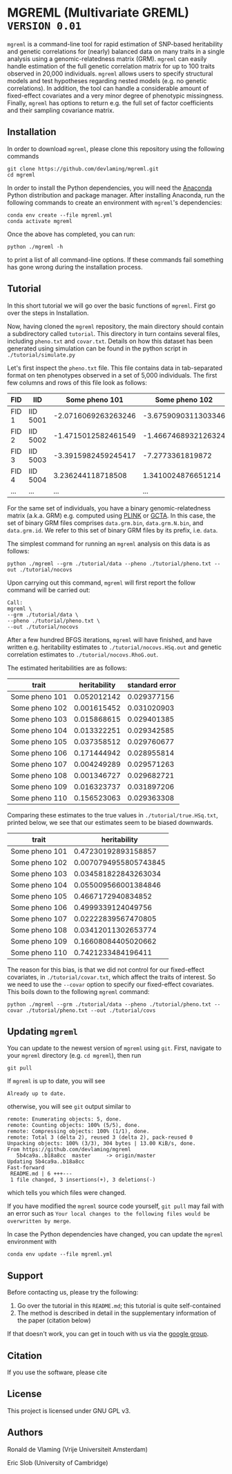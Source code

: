 
# MGREML (Multivariate GREML) `VERSION 0.01`

`mgreml` is a command-line tool for rapid estimation of SNP-based heritability and genetic correlations for (nearly) balanced data on many traits in a single analysis using a genomic-relatedness matrix (GRM). `mgreml` can easily handle estimation of the full genetic correlation matrix for up to 100 traits observed in 20,000 individuals. `mgreml` allows users to specify structural models and test hypotheses regarding nested models (e.g. no genetic correlations). In addition, the tool can handle a considerable amount of fixed-effect covariates and a very minor degree of phenotypic missingness. Finally, `mgreml` has options to return e.g. the full set of factor coefficients and their sampling covariance matrix.

## Installation

In order to download `mgreml`, please clone this repository using the following commands
```  
git clone https://github.com/devlaming/mgreml.git
cd mgreml
```

In order to install the Python dependencies, you will need the [Anaconda](https://www.anaconda.com/) Python distribution and package manager. After installing Anaconda, run the following commands to create an environment with `mgreml`'s dependencies:

```
conda env create --file mgreml.yml
conda activate mgreml
```

Once the above has completed, you can run:

```
python ./mgreml -h
```
to print a list of all command-line options. If these commands fail something has gone wrong during the installation process.

## Tutorial

In this short tutorial we will go over the basic functions of `mgreml`. First go over the steps in Installation.

Now, having cloned the `mgreml` repository, the main directory should contain a subdirectory called `tutorial`. This directory in turn contains several files, including `pheno.txt` and `covar.txt`. Details on how this dataset has been generated using simulation can be found in the python script in `./tutorial/simulate.py`

Let's first inspect the `pheno.txt` file. This file contains data in tab-separated format on ten phenotypes observed in a set of 5,000 individuals. The first few columns and rows of this file look as follows:

|FID | IID | Some pheno 101 | Some pheno 102 | Some pheno 103 | ... |
| --- | --- | --- | --- | --- | --- |
| FID 1 | IID 5001 | -2.0716069263263246 | -3.6759090311303346 | -2.745781585038478 | ... |
| FID 2 | IID 5002 | -1.4715012582461549 | -1.4667468932126324 | -1.4061486757142365 | ... | 
| FID 3 | IID 5003 | -3.3915982459245417 | -7.2773361819872 | -0.5107286051290811 | ... |
| FID 4 | IID 5004 | 3.236244118718508 | 1.3410024876651214 | 2.642661382564801 | ... |
| ... | ... | ... | ... | ... | ... |

For the same set of individuals, you have a binary genomic-relatedness matrix (a.k.a. GRM) e.g. computed using [PLINK](https://www.cog-genomics.org/plink/) or [GCTA](https://cnsgenomics.com/software/gcta/). In this case, the set of binary GRM files comprises `data.grm.bin`, `data.grm.N.bin`, and `data.grm.id`. We refer to this set of binary GRM files by its prefix, i.e. `data`.

The simplest command for running an `mgreml` analysis on this data is as follows:

```
python ./mgreml --grm ./tutorial/data --pheno ./tutorial/pheno.txt --out ./tutorial/nocovs
```

Upon carrying out this command, `mgreml` will first report the follow command will be carried out:

```
Call:
mgreml \
--grm ./tutorial/data \
--pheno ./tutorial/pheno.txt \
--out ./tutorial/nocovs
```

After a few hundred BFGS iterations, `mgreml` will have finished, and have written e.g. heritability estimates to `./tutorial/nocovs.HSq.out` and genetic correlation estimates to `./tutorial/nocovs.RhoG.out`.

The estimated heritabilities are as follows:

| trait | heritability | standard error |
| --- | --- | --- |
| Some pheno 101 | 0.052012142 | 0.029377156 |
| Some pheno 102 | 0.001615452 | 0.031020903 |
| Some pheno 103 | 0.015868615 | 0.029401385 |
| Some pheno 104 | 0.013322251 | 0.029342585 | 
| Some pheno 105 | 0.037358512 | 0.029760677 |
| Some pheno 106 | 0.171444942 | 0.028955814 |
| Some pheno 107 | 0.004249289 | 0.029571263 |
| Some pheno 108 | 0.001346727 | 0.029682721 |
| Some pheno 109 | 0.016323737 | 0.031897206 |
| Some pheno 110 | 0.156523063 | 0.029363308 | 

Comparing these estimates to the true values in `./tutorial/true.HSq.txt`, printed below, we see that our estimates seem to be biased downwards.

| trait | heritability |
| --- | --- |
| Some pheno 101 | 0.47230192893158857 |
| Some pheno 102 | 0.0070794955805743845 |
| Some pheno 103 | 0.034581822843263034 |
| Some pheno 104 | 0.055009566001384846 |
| Some pheno 105 | 0.4667172940834852 |
| Some pheno 106 | 0.4999339124049756 |
| Some pheno 107 | 0.02222839567470805 |
| Some pheno 108 | 0.03412011302653774 |
| Some pheno 109 | 0.16608084405020662 |
| Some pheno 110 | 0.7421233484196411 |

The reason for this bias, is that we did not control for our fixed-effect covariates, in `./tutorial/covar.txt`, which affect the traits of interest. So we need to use the `--covar` option to specify our fixed-effect covariates. This boils down to the following `mgreml` command:

```
python ./mgreml --grm ./tutorial/data --pheno ./tutorial/pheno.txt --covar ./tutorial/pheno.txt --out ./tutorial/covs
```



## Updating `mgreml`

You can update to the newest version of `mgreml` using `git`. First, navigate to your `mgreml` directory (e.g. `cd mgreml`), then run
```
git pull
```
If `mgreml` is up to date, you will see 
```
Already up to date.
```
otherwise, you will see `git` output similar to 
```
remote: Enumerating objects: 5, done.
remote: Counting objects: 100% (5/5), done.
remote: Compressing objects: 100% (1/1), done.
remote: Total 3 (delta 2), reused 3 (delta 2), pack-reused 0
Unpacking objects: 100% (3/3), 304 bytes | 13.00 KiB/s, done.
From https://github.com/devlaming/mgreml
   5b4ca9a..b18a8cc  master     -> origin/master
Updating 5b4ca9a..b18a8cc
Fast-forward
 README.md | 6 +++---
 1 file changed, 3 insertions(+), 3 deletions(-)
 ```
which tells you which files were changed.

If you have modified the `mgreml` source code yourself, `git pull` may fail with an error such as `Your local changes to the following files would be overwritten by merge`. 

In case the Python dependencies have changed, you can update the `mgreml` environment with

```
conda env update --file mgreml.yml
```

## Support

Before contacting us, please try the following:

1. Go over the tutorial in this `README.md`; this tutorial is quite self-contained
2. The method is described in detail in the supplementary information of the paper (citation below)

If that doesn't work, you can get in touch with us via the [google group](...).

## Citation

If you use the software, please cite

[]()

## License

This project is licensed under GNU GPL v3.

## Authors

Ronald de Vlaming (Vrije Universiteit Amsterdam)

Eric Slob (University of Cambridge)


